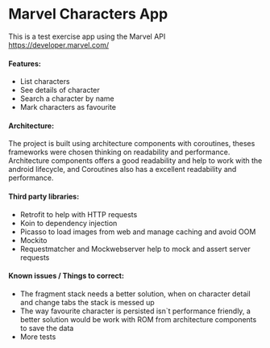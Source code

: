 # Marvel Characters App

This is a test exercise app using the Marvel API https://developer.marvel.com/

#### Features:
* List characters
* See details of character
* Search a character by name
* Mark characters as favourite

#### Architecture:
The project is built using architecture components with coroutines, theses frameworks were chosen thinking on readability and performance. Architecture components offers a good readability and help to work with the android lifecycle, and Coroutines also has a excellent readability and performance.

#### Third party libraries:
* Retrofit to help with HTTP requests
* Koin to dependency injection
* Picasso to load images from web and manage caching and avoid OOM
* Mockito
* Requestmatcher and Mockwebserver help to mock and assert server requests

#### Known issues / Things to correct:
* The fragment stack needs a better solution, when on character detail and change tabs the stack is messed up
* The way favourite character is persisted isn`t performance friendly, a better solution would be work with ROM from architecture components to save the data
* More tests

